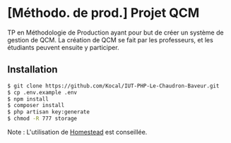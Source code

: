 # [Méthodo. de prod.] Projet QCM

TP en Méthodologie de Production ayant pour but de créer un système de gestion de QCM.
La création de QCM se fait par les professeurs, et les étudiants peuvent ensuite y participer.

## Installation
```bash
$ git clone https://github.com/Kocal/IUT-PHP-Le-Chaudron-Baveur.git
$ cp .env.example .env
$ npm install
$ composer install
$ php artisan key:generate
$ chmod -R 777 storage
```

Note : L'utilisation de [Homestead](https://laravel.com/docs/5.2/homestead) est conseillée.

